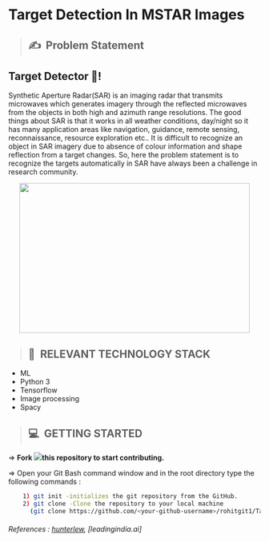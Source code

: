 # **Target Detection In MSTAR Images**

>## ✍&nbsp; Problem Statement
## Target Detector :dart:!
Synthetic Aperture Radar(SAR) is an imaging radar that transmits microwaves which generates imagery through the reflected microwaves from the objects in both high and azimuth range resolutions. The good things about SAR is that it works in all weather conditions, day/night so it has many application areas like navigation, guidance, remote sensing, reconnaissance, resource exploration etc.. It is difficult to recognize an object in SAR imagery due to absence of colour information and shape reflection from a target changes. So, here the problem statement is to recognize the targets automatically in SAR have always been a challenge in research community. 


<p align="center">
  <img width="460" height="300" src="https://user-images.githubusercontent.com/45510285/95008284-18dbf100-0636-11eb-9c8e-d5bb3d4fce97.png">
</p>

>## 📂&nbsp; RELEVANT TECHNOLOGY STACK
* ML
* Python 3
* Tensorflow
* Image processing
* Spacy

>## 💻&nbsp; GETTING STARTED

=> **Fork <a href=https://github.com/rohitgit1/Target-Detection-in-MSTAR-Images><img src="https://img.icons8.com/ios/24/000000/code-fork.png"></a>this repository to start contributing.**

=> Open your Git Bash command window and in the root directory type the following commands :
```bash
    1) git init -initializes the git repository from the GitHub. 
    2) git clone -Clone the repository to your local machine
      (git clone https://github.com/<your-github-username>/rohitgit1/Target-Detection-in-MSTAR-Images.git)
```    
###### References : [hunterlew](https://github.com/hunterlew/mstar_with_machine_learning), [leadingindia.ai]
